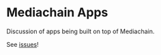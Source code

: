 # Mediachain Apps

Discussion of apps being built on top of Mediachain.

See [issues](https://github.com/mediachain/apps/issues)!
